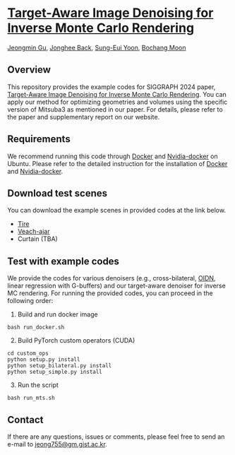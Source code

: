 # [Target-Aware Image Denoising for Inverse Monte Carlo Rendering](https://cglab.gist.ac.kr/sig24target/)

[Jeongmin Gu](https://jeongmingu.github.io/JeongminGu/), [Jonghee Back](https://jongheeback.notion.site/Jonghee-Back-c553120bca4144189bd9416d2fcfb0c1), [Sung-Eui Yoon](https://sgvr.kaist.ac.kr/~sungeui/), [Bochang Moon](https://cglab.gist.ac.kr/people/bochang.html)

<!-- ![Teaser](teaser.png) -->

## Overview

This repository provides the example codes for SIGGRAPH 2024 paper, [Target-Aware Image Denoising for Inverse Monte Carlo Rendering](https://cglab.gist.ac.kr/sig24target/).
You can apply our method for optimizing geometries and volumes using the specific version of Mitsuba3 as mentioned in our paper. 
For details, please refer to the paper and supplementary report on our website.


## Requirements
We recommend running this code through [Docker](https://docs.docker.com/) and [Nvidia-docker](https://github.com/NVIDIA/nvidia-docker) on Ubuntu.
Please refer to the detailed instruction for the installation of [Docker](https://docs.docker.com/engine/install/ubuntu/) and [Nvidia-docker](https://docs.nvidia.com/datacenter/cloud-native/container-toolkit/install-guide.html#docker).

## Download test scenes

You can download the example scenes in provided codes at the link below.

- [Tire](https://github.com/wchang22/ReSTIR_DR)
- [Veach-ajar](https://benedikt-bitterli.me/resources/)
- Curtain (TBA)


## Test with example codes
We provide the codes for various denoisers (e.g., cross-bilateral, [OIDN](https://www.openimagedenoise.org/), linear regression with G-buffers) and our target-aware denoiser for inverse MC rendering.
For running the provided codes, you can proceed in the following order:

1. Build and run docker image 
```
bash run_docker.sh
```
2. Build PyTorch custom operators (CUDA) 
```
cd custom_ops
python setup.py install
python setup_bilateral.py install
python setup_simple.py install
```
3. Run the script
```
bash run_mts.sh
```

<!-- ## License

All source codes are released under a [BSD License](license). -->


<!-- ## Citation

```
@article{10.1145/3550454.3555496,
author = {Gu, Jeongmin and Iglesias-Guitian, Jose A. and Moon, Bochang},
title = {Neural James-Stein Combiner for Unbiased and Biased Renderings},
year = {2022},
issue_date = {December 2022},
publisher = {Association for Computing Machinery},
address = {New York, NY, USA},
volume = {41},
number = {6},
issn = {0730-0301},
url = {https://doi.org/10.1145/3550454.3555496},
doi = {10.1145/3550454.3555496},
journal = {ACM Trans. Graph.},
month = {nov},
articleno = {262},
numpages = {14},
keywords = {james-stein estimator, learning-based denoising, james-stein combiner, monte carlo rendering}
}

``` -->

## Contact

If there are any questions, issues or comments, please feel free to send an e-mail to [jeong755@gm.gist.ac.kr](mailto:jeong755@gm.gist.ac.kr).


